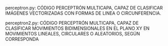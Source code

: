 perceptron.py: CÓDIGO PERCEPTRÓN MULTICAPA, CAPAZ DE CLASIFICAR IMÁGENES VECTORIZADAS CON FORMAS DE LINEA O CIRCUNFERENCIA.

perceptron2.py: CÓDIGO PERCEPTRÓN MULTICAPA, CAPAZ DE CLASIFICAR MOVIMIENTOS BIDIMENSIONALES EN EL PLANO XY EN MOVIMIENTOS LINEALES, CIRCULARES O ALEATORIOS, SEGÚN CORRESPONDA
